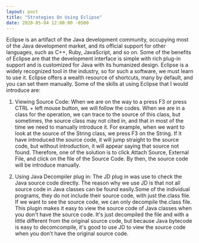 ```yaml
---
layout: post
title: "Strategies On Using Eclipse"
date: 2020-05-04 12:00:00 -0500
---
```


Eclipse is an artifact of the Java development community, occupying most of the Java development market, and its official support for other languages, such as C++, Ruby, JavaScript, and so on. Some of the benefits of Eclipse are that the development interface is simple with rich plug-in support and is customized for Java with its humanized design. Eclipse is a widely recognized tool in the industry, so for such a software, we must learn to use it. Eclipse offers a wealth resource of shortcuts, many by default, and you can set them manually. Some of the skills at using Eclipse that I would introduce are: 

1. Viewing Source Code: When we are on the way to a press F3 or press CTRL + left mouse button, we will follow the codes. When we are in a class for the operation, we can trace to the source of this class, but sometimes, the source class may not cited in, and that in most of the time we need to manually introduce it. For example, when we want to look at the source of the String class, we press F3 on the String. If it have introduced the source code, it will jump straight to the source code, but without introduction, it will appear saying that source not found. Therefore, one of the solution is to click Attach Source, External File, and click on the file of the Source Code. By then, the source code will be introduce manually.

2. Using Java Decompiler plug in: The JD plug in was use to check the Java source code directly. The reason why we use JD is that not all source code in Java classes can be found easily.Some of the individual programs, they do not include their source code, with just the.class file. If we want to see the source code, we can only decompile the.class file. This plugin makes it easy to view the source code of Java classes when you don't have the source code. It's just decompiled the file and with a little different from the original source code, but because Java bytecode is easy to decomcompile, it's good to use JD to view the source code when you don’t have the original source code.
